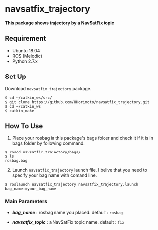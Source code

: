 # navsatfix_trajectory

**This package shows trajectory by a NavSatFix topic**

## Requirement
+ Ubuntu 18.04
+ ROS (Melodic)
+ Python 2.7.x

## Set Up
Download `navsatfix_trajectory` package.

```shell
$ cd ~/catkin_ws/src/
$ git clone https://github.com/HHorimoto/navsatfix_trajectory.git
$ cd ~/catkin_ws
$ catkin_make
```

## How To Use

1. Place your rosbag in this package's bags folder and check it if it is in bags folder by following command.

```shell
$ roscd navsatfix_trajectory/bags/
$ ls
rosbag.bag
```


2. Launch `navsatfix_trajectory` launch file. I belive that you need to specify your bag name with comand line.

```shell
$ roslaunch navsatfix_trajectory navsatfix_trajectory.launch bag_name:=your_bag_name
```

### Main Parameters

+ ***bag_name*** : rosbag name you placed.
    default : `rosbag`

+ ***navsatfix_topic*** : a NavSatFix topic name. 
    default : `fix`
